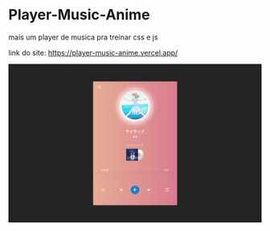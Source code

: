 # Player-Music-Anime
mais um player de musica pra treinar css e js

link do site: https://player-music-anime.vercel.app/

![Employee data](./playerMusicImg.png)
